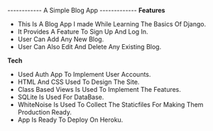------------ A Simple Blog App -------------
 ____Features____
* This Is A Blog App I made While Learning The Basics Of Django.
* It Provides A Feature To Sign Up And Log In.
* User Can Add Any New Blog.
* User Can Also Edit And Delete Any Existing Blog.

 ____Tech____
* Used Auth App To Implement User Accounts.
* HTML And CSS Used To Design The Site.
* Class Based Views Is Used To Implement The Features.
* SQLite Is Used For DataBase.
* WhiteNoise Is Used To Collect The Staticfiles For Making Them Production Ready.
* App Is Ready To Deploy On Heroku.

